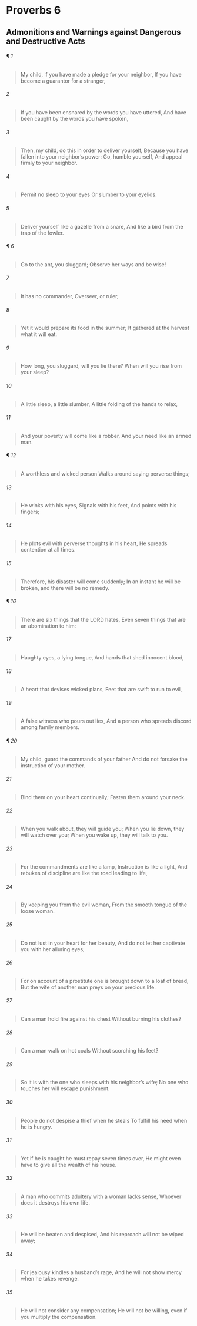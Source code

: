 # Proverbs 6
## Admonitions and Warnings against Dangerous and Destructive Acts
###### ¶ 1
> My child, if you have made a pledge for your neighbor,
> If you have become a guarantor for a stranger,
###### 2
> If you have been ensnared by the words you have uttered,
> And have been caught by the words you have spoken,
###### 3
> Then, my child, do this in order to deliver yourself,
> Because you have fallen into your neighbor’s power:
> Go, humble yourself,
> And appeal firmly to your neighbor.
###### 4
> Permit no sleep to your eyes
> Or slumber to your eyelids.
###### 5
> Deliver yourself like a gazelle from a snare,
> And like a bird from the trap of the fowler.
###### ¶ 6
> Go to the ant, you sluggard;
> Observe her ways and be wise!
###### 7
> It has no commander,
> Overseer, or ruler,
###### 8
> Yet it would prepare its food in the summer;
> It gathered at the harvest what it will eat.
###### 9
> How long, you sluggard, will you lie there?
> When will you rise from your sleep?
###### 10
> A little sleep, a little slumber,
> A little folding of the hands to relax,
###### 11
> And your poverty will come like a robber,
> And your need like an armed man.
###### ¶ 12
> A worthless and wicked person
> Walks around saying perverse things;
###### 13
> He winks with his eyes,
> Signals with his feet,
> And points with his fingers;
###### 14
> He plots evil with perverse thoughts in his heart,
> He spreads contention at all times.
###### 15
> Therefore, his disaster will come suddenly;
> In an instant he will be broken, and there will be no remedy.
###### ¶ 16
> There are six things that the LORD hates,
> Even seven things that are an abomination to him:
###### 17
> Haughty eyes, a lying tongue,
> And hands that shed innocent blood,
###### 18
> A heart that devises wicked plans,
> Feet that are swift to run to evil,
###### 19
> A false witness who pours out lies,
> And a person who spreads discord among family members.
###### ¶ 20
> My child, guard the commands of your father
> And do not forsake the instruction of your mother.
###### 21
> Bind them on your heart continually;
> Fasten them around your neck.
###### 22
> When you walk about, they will guide you;
> When you lie down, they will watch over you;
> When you wake up, they will talk to you.
###### 23
> For the commandments are like a lamp,
> Instruction is like a light,
> And rebukes of discipline are like the road leading to life,
###### 24
> By keeping you from the evil woman,
> From the smooth tongue of the loose woman.
###### 25
> Do not lust in your heart for her beauty,
> And do not let her captivate you with her alluring eyes;
###### 26
> For on account of a prostitute one is brought down to a loaf of bread,
> But the wife of another man preys on your precious life.
###### 27
> Can a man hold fire against his chest
> Without burning his clothes?
###### 28
> Can a man walk on hot coals
> Without scorching his feet?
###### 29
> So it is with the one who sleeps with his neighbor’s wife;
> No one who touches her will escape punishment.
###### 30
> People do not despise a thief when he steals
> To fulfill his need when he is hungry.
###### 31
> Yet if he is caught he must repay seven times over,
> He might even have to give all the wealth of his house.
###### 32
> A man who commits adultery with a woman lacks sense,
> Whoever does it destroys his own life.
###### 33
> He will be beaten and despised,
> And his reproach will not be wiped away;
###### 34
> For jealousy kindles a husband’s rage,
> And he will not show mercy when he takes revenge.
###### 35
> He will not consider any compensation;
> He will not be willing, even if you multiply the compensation.
